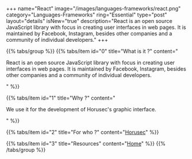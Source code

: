 +++
name="React"
image="/images/languages-frameworks/react.png"
category="Languages-Frameworks"
ring="Essential"
type="post"
layout="details"
isNew="true"
description="React is an open source JavaScript library with focus in creating user interfaces in web pages. It is maintained by Facebook, Instagram, besides other companies and a community of individual developers."
+++

{{% tabs/group %}}
  {{% tabs/item id="0" title="What is it ?" content="<p>React is an open source JavaScript library with focus in creating user interfaces in web pages. It is maintained by Facebook, Instagram, besides other companies and a community of individual developers.</p>" %}}
  
  {{% tabs/item id="1" title="Why ?" content="<p>We use it for the development of Horusec's graphic interface.</p>" %}}
  
  {{% tabs/item id="2" title="For who ?" content="<a href='https://horusec.io/site/'>Horusec</a>" %}}

  {{% tabs/item id="3" title="Resources" content="<a href='https://reactjs.org/'>Home</a>" %}}
{{% /tabs/group %}}